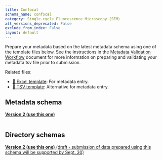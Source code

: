 ```yaml
---
title: Confocal
schema_name: confocal
category: Single-cycle Fluorescence Microscopy (SFM)
all_versions_deprecated: False
exclude_from_index: False
layout: default
---
```

Prepare your metadata based on the latest metadata schema using one of the template files below. See the instructions in the [Metadata Validation Workflow](https://docs.google.com/document/d/1lfgiDGbyO4K4Hz1FMsJjmJd9RdwjShtJqFYNwKpbcZY) document for more information on preparing and validating your metadata.tsv file prior to submission.

Related files:


- [📝 Excel template](https://raw.githubusercontent.com/hubmapconsortium/dataset-metadata-spreadsheet/main/confocal/latest/confocal.xlsx): For metadata entry.
- [📝 TSV template](https://raw.githubusercontent.com/hubmapconsortium/dataset-metadata-spreadsheet/main/confocal/latest/confocal.tsv): Alternative for metadata entry.




## Metadata schema


<summary><a href="https://openview.metadatacenter.org/templates/https:%2F%2Frepo.metadatacenter.org%2Ftemplates%2F2605a19c-8bc4-483c-849c-838b94c7d11e"><b>Version 2 (use this one)</b></a></summary>



<br>

## Directory schemas
<summary><a href="https://docs.google.com/spreadsheets/d/1KLY5iXZbbb_5RNR_lZgGSqHiAKBbe34YrtrywSuUC3M"><b>Version 2 (use this one)</b> (draft - submission of data prepared using this schema will be supported by Sept. 30) </a></summary>

